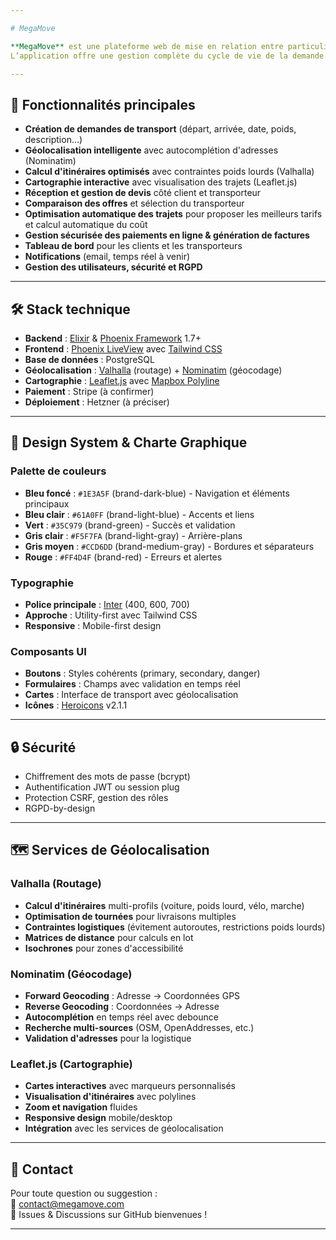 ```yaml
---

# MegaMove

**MegaMove** est une plateforme web de mise en relation entre particuliers souhaitant transporter des biens volumineux (voiture, moto, colis > 30kg, etc.) et des professionnels du transport.  
L’application offre une gestion complète du cycle de vie de la demande jusqu’au paiement, avec optimisation des trajets.

---
```


## 🚀 Fonctionnalités principales

- **Création de demandes de transport** (départ, arrivée, date, poids, description…)
- **Géolocalisation intelligente** avec autocomplétion d'adresses (Nominatim)
- **Calcul d'itinéraires optimisés** avec contraintes poids lourds (Valhalla)
- **Cartographie interactive** avec visualisation des trajets (Leaflet.js)
- **Réception et gestion de devis** côté client et transporteur
- **Comparaison des offres** et sélection du transporteur
- **Optimisation automatique des trajets** pour proposer les meilleurs tarifs et calcul automatique du coût
- **Gestion sécurisée des paiements en ligne & génération de factures**
- **Tableau de bord** pour les clients et les transporteurs
- **Notifications** (email, temps réel à venir)
- **Gestion des utilisateurs, sécurité et RGPD**

---

## 🛠️ Stack technique

- **Backend** : [Elixir](https://elixir-lang.org/) & [Phoenix Framework](https://www.phoenixframework.org/) 1.7+  
- **Frontend** : [Phoenix LiveView](https://hexdocs.pm/phoenix_live_view/) avec [Tailwind CSS](https://tailwindcss.com/)
- **Base de données** : PostgreSQL
- **Géolocalisation** : [Valhalla](https://github.com/valhalla/valhalla) (routage) + [Nominatim](https://nominatim.org/) (géocodage)
- **Cartographie** : [Leaflet.js](https://leafletjs.com/) avec [Mapbox Polyline](https://github.com/mapbox/polyline)
- **Paiement** : Stripe (à confirmer)
- **Déploiement** : Hetzner (à préciser)

---

## 🎨 Design System & Charte Graphique

### Palette de couleurs
- **Bleu foncé** : `#1E3A5F` (brand-dark-blue) - Navigation et éléments principaux
- **Bleu clair** : `#61A0FF` (brand-light-blue) - Accents et liens
- **Vert** : `#35C979` (brand-green) - Succès et validation
- **Gris clair** : `#F5F7FA` (brand-light-gray) - Arrière-plans
- **Gris moyen** : `#CCD6DD` (brand-medium-gray) - Bordures et séparateurs
- **Rouge** : `#FF4D4F` (brand-red) - Erreurs et alertes

### Typographie
- **Police principale** : [Inter](https://fonts.google.com/specimen/Inter) (400, 600, 700)
- **Approche** : Utility-first avec Tailwind CSS
- **Responsive** : Mobile-first design

### Composants UI
- **Boutons** : Styles cohérents (primary, secondary, danger)
- **Formulaires** : Champs avec validation en temps réel
- **Cartes** : Interface de transport avec géolocalisation
- **Icônes** : [Heroicons](https://heroicons.com/) v2.1.1

---

## 🔒 Sécurité

- Chiffrement des mots de passe (bcrypt)
- Authentification JWT ou session plug
- Protection CSRF, gestion des rôles
- RGPD-by-design

---

## 🗺️ Services de Géolocalisation

### Valhalla (Routage)
- **Calcul d'itinéraires** multi-profils (voiture, poids lourd, vélo, marche)
- **Optimisation de tournées** pour livraisons multiples
- **Contraintes logistiques** (évitement autoroutes, restrictions poids lourds)
- **Matrices de distance** pour calculs en lot
- **Isochrones** pour zones d'accessibilité

### Nominatim (Géocodage)
- **Forward Geocoding** : Adresse → Coordonnées GPS
- **Reverse Geocoding** : Coordonnées → Adresse
- **Autocomplétion** en temps réel avec debounce
- **Recherche multi-sources** (OSM, OpenAddresses, etc.)
- **Validation d'adresses** pour la logistique

### Leaflet.js (Cartographie)
- **Cartes interactives** avec marqueurs personnalisés
- **Visualisation d'itinéraires** avec polylines
- **Zoom et navigation** fluides
- **Responsive design** mobile/desktop
- **Intégration** avec les services de géolocalisation

---

## 💬 Contact

Pour toute question ou suggestion :  
📧 [contact@megamove.com](mailto:azurha21@icloud.com)  
👥 Issues & Discussions sur GitHub bienvenues !

---

